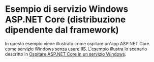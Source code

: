 # <a name="aspnet-core-windows-service-sample-framework-dependent-deployment"></a>Esempio di servizio Windows ASP.NET Core (distribuzione dipendente dal framework)

In questo esempio viene illustrato come ospitare un'app ASP.NET Core come servizio Windows senza usare IIS. L'esempio illustra lo scenario descritto in [Ospitare ASP.NET Core in un servizio Windows](https://docs.microsoft.com/aspnet/core/host-and-deploy/windows-service).
